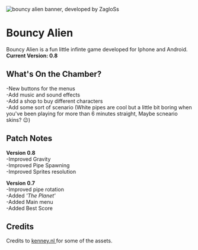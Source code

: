 
![bouncy alien banner, developed by ZagloSs](https://cdn.discordapp.com/attachments/896302763795972126/1200029630627852369/Frame_10.png?ex=65c4b1af&is=65b23caf&hm=76839e1159cbd3cd2caf69a7877fc42decb54e7935af69e1f702491affed7d21&)
# Bouncy Alien	
Bouncy Alien is a fun little infinte game developed for Iphone and Android.\
**Current Version: 0.8** 

## What's On the Chamber?
-New buttons for the menus\
-Add music and sound effects\
-Add a shop to buy different characters\
-Add some sort of scenario (White pipes are cool but a little bit boring when you've been playing for
more than 6 minutes straight, Maybe scneario skins? 😉)


## Patch Notes
**Version 0.8** \
-Improved Gravity\
-Improved Pipe Spawning\
-Improved Sprites resolution

**Version 0.7** \
-Improved pipe rotation\
-Added *'The Planet'*\
-Added Main menu\
-Added Best Score

## Credits
Credits to [kenney.nl ](https://kenney.nl/)for some of the assets.
